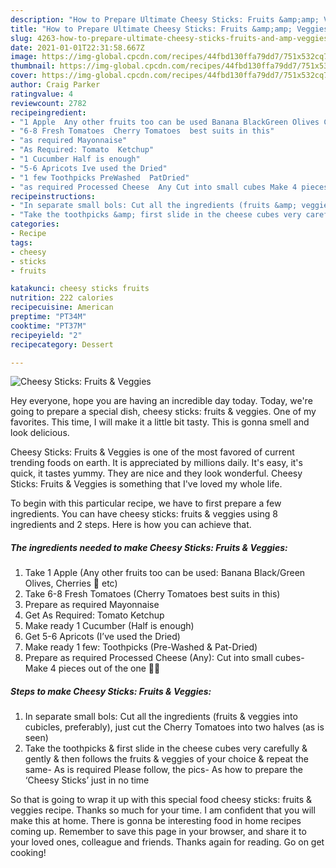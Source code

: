 ```yaml
---
description: "How to Prepare Ultimate Cheesy Sticks: Fruits &amp;amp; Veggies"
title: "How to Prepare Ultimate Cheesy Sticks: Fruits &amp;amp; Veggies"
slug: 4263-how-to-prepare-ultimate-cheesy-sticks-fruits-and-amp-veggies
date: 2021-01-01T22:31:58.667Z
image: https://img-global.cpcdn.com/recipes/44fbd130ffa79dd7/751x532cq70/cheesy-sticks-fruits-veggies-recipe-main-photo.jpg
thumbnail: https://img-global.cpcdn.com/recipes/44fbd130ffa79dd7/751x532cq70/cheesy-sticks-fruits-veggies-recipe-main-photo.jpg
cover: https://img-global.cpcdn.com/recipes/44fbd130ffa79dd7/751x532cq70/cheesy-sticks-fruits-veggies-recipe-main-photo.jpg
author: Craig Parker
ratingvalue: 4
reviewcount: 2782
recipeingredient:
- "1 Apple  Any other fruits too can be used Banana BlackGreen Olives Cherries  etc"
- "6-8 Fresh Tomatoes  Cherry Tomatoes  best suits in this"
- "as required Mayonnaise"
- "As Required: Tomato  Ketchup"
- "1 Cucumber Half is enough"
- "5-6 Apricots Ive used the Dried"
- "1 few Toothpicks PreWashed  PatDried"
- "as required Processed Cheese  Any Cut into small cubes Make 4 pieces out of the one "
recipeinstructions:
- "In separate small bols: Cut all the ingredients (fruits &amp; veggies into cubicles, preferably), just cut the Cherry Tomatoes into two halves (as is seen)"
- "Take the toothpicks &amp; first slide in the cheese cubes very carefully &amp; gently &amp; then follows the fruits &amp; veggies of your choice &amp; repeat the same- As is required Please follow, the pics- As how to prepare the ‘Cheesy Sticks’ just in no time"
categories:
- Recipe
tags:
- cheesy
- sticks
- fruits

katakunci: cheesy sticks fruits 
nutrition: 222 calories
recipecuisine: American
preptime: "PT34M"
cooktime: "PT37M"
recipeyield: "2"
recipecategory: Dessert

---
```



![Cheesy Sticks: Fruits &amp; Veggies](https://img-global.cpcdn.com/recipes/44fbd130ffa79dd7/751x532cq70/cheesy-sticks-fruits-veggies-recipe-main-photo.jpg)

Hey everyone, hope you are having an incredible day today. Today, we're going to prepare a special dish, cheesy sticks: fruits &amp; veggies. One of my favorites. This time, I will make it a little bit tasty. This is gonna smell and look delicious.

Cheesy Sticks: Fruits &amp; Veggies is one of the most favored of current trending foods on earth. It is appreciated by millions daily. It's easy, it's quick, it tastes yummy. They are nice and they look wonderful. Cheesy Sticks: Fruits &amp; Veggies is something that I've loved my whole life.




To begin with this particular recipe, we have to first prepare a few ingredients. You can have cheesy sticks: fruits &amp; veggies using 8 ingredients and 2 steps. Here is how you can achieve that.

<!--inarticleads1-->

##### The ingredients needed to make Cheesy Sticks: Fruits &amp; Veggies:

1. Take 1 Apple  (Any other fruits too can be used: Banana Black/Green Olives, Cherries 🍒 etc)
1. Take 6-8 Fresh Tomatoes  (Cherry Tomatoes  best suits in this)
1. Prepare as required Mayonnaise
1. Get As Required: Tomato  Ketchup
1. Make ready 1 Cucumber (Half is enough)
1. Get 5-6 Apricots (I’ve used the Dried)
1. Make ready 1 few: Toothpicks (Pre-Washed &amp; Pat-Dried)
1. Prepare as required Processed Cheese  (Any): Cut into small cubes- Make 4 pieces out of the one ☝🏻




<!--inarticleads2-->

##### Steps to make Cheesy Sticks: Fruits &amp; Veggies:

1. In separate small bols: Cut all the ingredients (fruits &amp; veggies into cubicles, preferably), just cut the Cherry Tomatoes into two halves (as is seen)
1. Take the toothpicks &amp; first slide in the cheese cubes very carefully &amp; gently &amp; then follows the fruits &amp; veggies of your choice &amp; repeat the same- As is required Please follow, the pics- As how to prepare the ‘Cheesy Sticks’ just in no time




So that is going to wrap it up with this special food cheesy sticks: fruits &amp; veggies recipe. Thanks so much for your time. I am confident that you will make this at home. There is gonna be interesting food in home recipes coming up. Remember to save this page in your browser, and share it to your loved ones, colleague and friends. Thanks again for reading. Go on get cooking!
